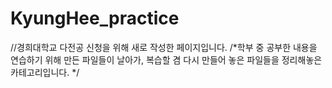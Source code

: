 # KyungHee_practice
//경희대학교 다전공 신청을 위해 새로 작성한 페이지입니다.
/*학부 중 공부한 내용을 연습하기 위해 만든 파일들이 날아가, 
복습할 겸 다시 만들어 놓은 파일들을 정리해놓은 카테고리입니다.
*/

